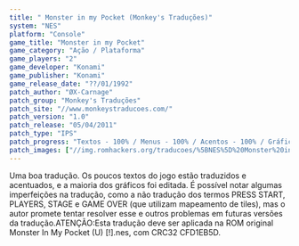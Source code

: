 ```yaml
---
title: " Monster in my Pocket (Monkey's Traduções)"
system: "NES"
platform: "Console"
game_title: "Monster in my Pocket"
game_category: "Ação / Plataforma"
game_players: "2"
game_developer: "Konami"
game_publisher: "Konami"
game_release_date: "??/01/1992"
patch_author: "ØX-Carnage"
patch_group: "Monkey's Traduções"
patch_site: "//www.monkeystraducoes.com/"
patch_version: "1.0"
patch_release: "05/04/2011"
patch_type: "IPS"
patch_progress: "Textos - 100% / Menus - 100% / Acentos - 100% / Gráficos - 80%"
patch_images: ["//img.romhackers.org/traducoes/%5BNES%5D%20Monster%20in%20my%20Pocket%20-%20Monkey's%20Tradu%C3%A7%C3%B5es%20-%201.png","//img.romhackers.org/traducoes/%5BNES%5D%20Monster%20in%20my%20Pocket%20-%20Monkey's%20Tradu%C3%A7%C3%B5es%20-%202.png","//img.romhackers.org/traducoes/%5BNES%5D%20Monster%20in%20my%20Pocket%20-%20Monkey's%20Tradu%C3%A7%C3%B5es%20-%203.png"]
---
```

Uma boa tradução. Os poucos textos do jogo estão traduzidos e acentuados, e a maioria dos gráficos foi editada. É possível notar algumas imperfeições na tradução, como a não tradução dos termos PRESS START, PLAYERS, STAGE e GAME OVER (que utilizam mapeamento de tiles), mas o autor promete tentar resolver esse e outros problemas em futuras versões da tradução.ATENÇÃO:Esta tradução deve ser aplicada na ROM original Monster In My Pocket (U) [!].nes, com CRC32 CFD1EB5D.